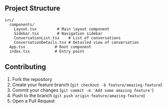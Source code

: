 ## Project Structure

```
src/
  components/
    Layout.tsx         # Main layout component
    Sidebar.tsx        # Navigation sidebar
    ConversationList.tsx    # List of conversations
    ConversationDetails.tsx # Detailed view of conversation
  App.tsx             # Root component
  index.tsx           # Entry point
```

## Contributing

1. Fork the repository
2. Create your feature branch (`git checkout -b feature/amazing-feature`)
3. Commit your changes (`git commit -m 'Add some amazing feature'`)
4. Push to the branch (`git push origin feature/amazing-feature`)
5. Open a Pull Request 
